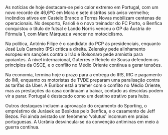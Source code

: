 As notícias de hoje destacam-se pelo calor extremo em Portugal, com um novo recorde de 46,6ºC em Mora e sete distritos sob aviso vermelho; incêndios ativos em Castelo Branco e Torres Novas mobilizam centenas de operacionais. No desporto, Farioli é o novo treinador do FC Porto, o Benfica conquistou o título de futsal e Lando Norris venceu o GP da Áustria de Fórmula 1, com Marc Márquez a vencer no motociclismo.

Na política, António Filipe é o candidato do PCP às presidenciais, enquanto José Luís Carneiro (PS) critica a direita. Zelensky pede alinhamento europeu em sanções contra o Irão e Bolsonaro pede amnistia para apoiantes. A nível internacional, Guterres e Rebelo de Sousa defendem os princípios da OSCE, e o conflito no Médio Oriente continua a gerar tensões.

Na economia, termina hoje o prazo para a entrega do IRS, IRC e pagamento do IMI, enquanto os motoristas de TVDE preparam uma paralisação contra as tarifas da Uber. A Euribor está a tremer com o conflito no Médio Oriente, mas as prestações da casa continuam a baixar, contudo as descidas podem vir a parar. Portugal é destacado como um destino atrativo para hubs.

Outros destaques incluem a aprovação do orçamento do Sporting, o empréstimo de Jurásek ao Besiktas pelo Benfica, e o casamento de Jeff Bezos. Foi ainda avistado um fenómeno 'volutus' incomum em praias portuguesas. A Ucrânia desvincula-se da convenção antiminas em meio à guerra contínua.